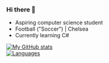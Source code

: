 ### Hi there 👋

* Aspiring computer science student
* Football ("Soccer") | Chelsea
* Currently learning C#

[![My GitHub stats](https://github-readme-stats.vercel.app/api?username=md5sha256)](https://github.com/anuraghazra/github-readme-stats)
<br>
[![Languages](https://github-readme-stats.vercel.app/api/top-langs/?username=md5sha256&layout=compact&hide=css,html)](https://github.com/anuraghazra/github-readme-stats)

<!--
**md5sha256/md5sha256** is a ✨ _special_ ✨ repository because its `README.md` (this file) appears on your GitHub profile.

Here are some ideas to get you started:

- 🔭 I’m currently working on ...
- 🌱 I’m currently learning ...
- 👯 I’m looking to collaborate on ...
- 🤔 I’m looking for help with ...
- 💬 Ask me about ...
- 📫 How to reach me: ...
- 😄 Pronouns: ...
- ⚡ Fun fact: ...
-->
